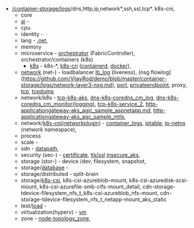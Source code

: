 - [/container-storage/logs](/container-storage/logs)/dns,http,ip,network*,ssh,ssl,tcp*. k8s-cni,
  - core 
  - [ai](https://github.com/VijayRod/demo/blob/master/ai/ai.md) -
  - cpu
  - identity -
  - lang - [.net](https://github.com/VijayRod/demo/blob/master/container-storage/logs/lang-dotnet(.net).md),
  - memory
  - microservice - [orchestrator](https://github.com/VijayRod/demo/blob/master/container-storage/logs/microservice-orchestrator.md) (FabricController), orchestrator/containers (k8s)
    - [k8s](https://github.com/VijayRod/demo/blob/master/container-storage/logs/k8s.md) - k8s-*, [k8s-cri](https://github.com/VijayRod/demo/blob/master/container-storage/logs/k8s-cri(ContainerRuntimeInterface).md) ([containerd](https://github.com/VijayRod/demo/blob/master/container-storage/logs/k8s-cri-containerd.md), [docker](https://github.com/VijayRod/demo/blob/master/container-storage/logs/k8s-cri-docker.md)),
  - [network](https://github.com/VijayRod/demo/blob/master/container-storage/logs/network-os_linux.md) (net-) - loadbalancer [lb_log](https://github.com/VijayRod/demo/blob/master/container-storage/logs/network-layer4-lb_log.md) (liveness), (nsg flowlog](https://github.com/VijayRod/demo/blob/master/container-storage/logs/network-layer3-nsg.md), [port](https://github.com/VijayRod/demo/blob/master/container-storage/logs/network-layer3-ip_port.md), [privateendpoint](https://github.com/VijayRod/demo/blob/master/container-storage/logs/network-layer3-ip_privateendpoint.md), proxy, [tcp](https://github.com/VijayRod/demo/blob/master/container-storage/logs/network-layer4-tcp.md), [tcpdump](https://github.com/VijayRod/demo/blob/master/container-storage/logs/bpf-network-tcpdump.md)
  - network/k8s - [tcp-k8s-aks](/container-storage/logs/tcp-k8s-aks.md), [dns-k8s-coredns_cm_log](/container-storage/logs/dns-k8s-coredns_cm_log.md), [dns-k8s-coredns_cm_monitor(logging)](/container-storage/logs/dns-k8s-coredns_cm_monitor(logging).md), [tcp-k8s-service_2](/container-storage/logs/tcp-k8s-service_2.md), [http-applicationgateway-aks_agic_sample_aspnetapp.md](/container-storage/logs/http-applicationgateway-aks_agic_sample_aspnetapp.md), [http-applicationgateway-aks_agc_sample_mtls](/container-storage/logs/http-applicationgateway-aks_agc_sample_mtls.md),
  - network/[k8s-cni(networkplugin)](https://github.com/VijayRod/demo/blob/master/container-storage/logs/k8s-cni(networkplugin).md) - [container_logs](https://github.com/VijayRod/demo/blob/master/container-storage/logs/k8s-pod_container_logs.md), [iptable](https://github.com/VijayRod/demo/blob/master/container-storage/logs/ip-iptables.md), [ip-netns](https://github.com/VijayRod/demo/blob/master/container-storage/logs/ip-netns.md) (network namespace),
  - process 
  - scale -
  - sdn - [datapath](https://github.com/VijayRod/demo/blob/master/container-storage/logs/sdn-datapath.md),
  - security (sec-) - [certificate](https://github.com/VijayRod/demo/blob/master/container-storage/logs/k8s-csr-certificate.md), [tls/ssl](https://github.com/VijayRod/demo/blob/master/container-storage/logs/tls(https)(ssl).md) [insecure_aks](https://github.com/VijayRod/demo/blob/master/container-storage/logs/tls-ssl-insecure_aks.md),
  - storage (stor-) - device /dev, filesystem, snapshot,
  - storage/[database](https://github.com/VijayRod/demo/blob/master/container-storage/logs/db(database).md) -
  - storage/distributed - split-brain
  - storage/[k8s-csi](https://github.com/VijayRod/demo/blob/master/container-storage/logs/k8s-csi.md), k8s-csi-azureblob-mount, k8s-csi-azuredisk-scsi-mount, k8s-csi-azurefile-smb-cifs-mount_detail, cdn-storage-tdevice-filesystem_nfs_t_k8s-csi-azureblob_nfs-mount, cdn-storage-tdevice-filesystem_nfs_t_netapp-mount_aks_static
  - test/[load](https://github.com/VijayRod/demo/blob/master/container-storage/logs/http-test-load.md) - 
  - virtualization(hyperv) - [vm](https://github.com/VijayRod/demo/blob/master/container-storage/logs/az-virtualmachine(vm).md)
  - zone - [node-topology_zone](https://github.com/VijayRod/demo/blob/master/container-storage/logs/k8s-node-topology_zone.md),



